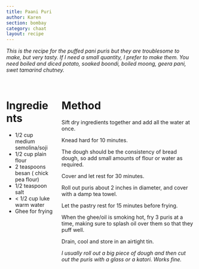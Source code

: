 ```yaml
---
title: Paani Puri
author: Karen
section: bombay
category: chaat
layout: recipe
---
```

_This is the recipe for the puffed pani puris but they are troublesome to make, but very tasty. If I need a small quantity, I prefer to make them.
 You need boiled and diced potato, soaked boondi, boiled moong, geera pani, swet tamarind chutney._

<br>
<div class='columns'> <div class='column is-one-third p-3' markdown='1'>

# Ingredients

* 1/2 cup medium semolina/soji
* 1/2 cup plain flour
* 2 teaspoons besan ( chick pea flour)
* 1/2 teaspoon salt
* < 1/2 cup luke warm water
* Ghee for frying
 
</div> <div class='column is-two-thirds p-3' markdown='1'>

# Method

Sift dry ingredients together and add all the water at once.

Knead hard for 10 minutes.

The dough should be the consistency of bread dough, so add small amounts of flour or water as required.

Cover and let rest for 30 minutes.

Roll out puris about 2 inches in diameter, and cover with a damp tea towel.

Let the pastry rest for 15 minutes before frying.

When the ghee/oil is smoking hot, fry 3 puris at a time, making sure to splash oil over them so that they puff well.

Drain, cool and store in an airtight tin.

_I usually roll out a big piece of dough and then cut out the puris with a glass or a katori. Works fine._
</div> </div>